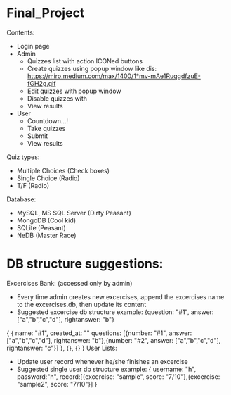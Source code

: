 # Final_Project
 Contents:
  - Login page
  - Admin
    - Quizzes list with action ICONed buttons
    - Create quizzes using popup window like dis: https://miro.medium.com/max/1400/1*mv-mAe1RuqgdfzuE-fGH2g.gif
    - Edit quizzes with popup window
    - Disable quizzes with
    - View results
  - User
    - Countdown...!
    - Take quizzes
    - Submit
    - View results

Quiz types:
  - Multiple Choices (Check boxes)
  - Single Choice (Radio)
  - T/F (Radio)

Database:
  - MySQL, MS SQL Server (Dirty Peasant)
  - MongoDB (Cool kid)
  - SQLite (Peasant)
  - NeDB (Master Race)

# DB structure suggestions:
Excercises Bank: (accessed only by admin)
  - Every time admin creates new excercises, append the excercises name to the excercises.db, then update its content
  - Suggested excercise db structure example: {question: "#1", answer: ["a","b","c","d"], rightanswer: "b"}

  {
    {
      name: "#1",
      created_at: ""
      questions: [{number: "#1", answer: ["a","b","c","d"], rightanswer: "b"},{number: "#2", answer: ["a","b","c","d"], rightanswer: "c"}]
    },
    {},
    {}
  }
User Lists:
  - Update user record whenever he/she finishes an excercise
  - Suggested single user db structure example: 
  {
    username: "h",
    password:"h", 
    record:[{excercise: "sample", score: "7/10"},{excercise: "sample2", score: "7/10"}]
  }